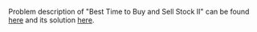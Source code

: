 Problem description of "Best Time to Buy and Sell Stock II" can be found [here](https://leetcode.com/problems/best-time-to-buy-and-sell-stock-ii/) and its solution [here](https://github.com/aurimas13/Solutions-To-Problems/blob/main/LeetCode/Python%20Solutions/Best%20Time%20to%20Buy%20and%20Sell%20Stock%20II/best_buy_sell.py).
